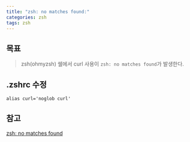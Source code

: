 ```yaml
---
title: "zsh: no matches found:"
categories: zsh
tags: zsh
---
```


## 목표
> zsh(ohmyzsh) 쉘에서 curl 사용이 `zsh: no matches found`가 발생한다.


## .zshrc 수정
```
alias curl='noglob curl'
```

## 참고
[zsh: no matches found](https://github.com/ohmyzsh/ohmyzsh/issues/31)
